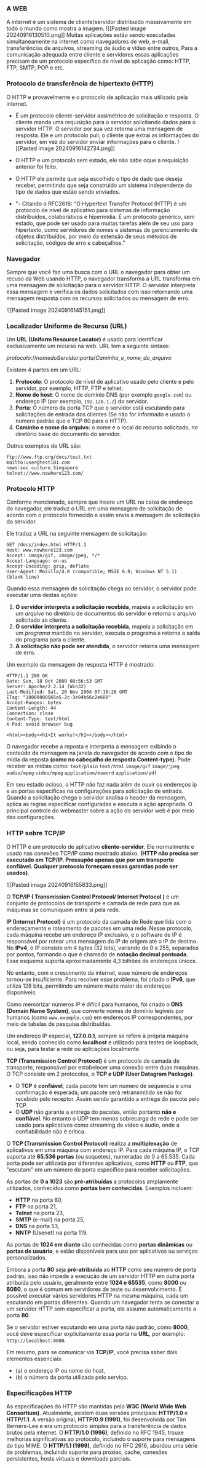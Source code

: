 ### A WEB

A internet é um sistema de cliente/servidor distribuído massivamente em todo o mundo como mostra a imagem.
![[Pasted image 20240916130510.png]]
Muitas aplicações estão sendo executadas simultaneamente na internet como navegadores de web, e-mail, transferências de arquivos, streaming de áudio e vídeo entre outros, Para a comunicação adequada entre cliente e servidores essas aplicações precisam de um protocolo especifico de nível de aplicação como: HTTP, FTP, SMTP, POP e etc.

### Protocolo de transferência de hipertexto (HTTP)

O HTTP e provavelmente e o protocolo de aplicação mais utilizado pela internet.

- É um protocolo cliente-servidor assimétrico de solicitação e resposta. O cliente manda uma requisição para o servidor solicitando dados para o servidor HTTP. O servidor por sua vez retorna uma mensagem de resposta. Ele e um protocolo pull, o cliente que extrai as informações do servidor, em vez do servidor enviar informações para o cliente.
![[Pasted image 20240916142734.png]]
- O HTTP e um protocolo sem estado, ele não sabe oque a requisição anterior foi feito.

- O HTTP ele permite que seja escolhido o tipo de dado que deseja receber, permitindo que seja construído um sistema independente do tipo de dados que estão sendo enviados.

- "- Citando o RFC2616: "O Hypertext Transfer Protocol (HTTP) é um protocolo de nível de aplicativo para sistemas de informação distribuídos, colaborativos e hipermídia. É um protocolo genérico, sem estado, que pode ser usado para muitas tarefas além de seu uso para hipertexto, como servidores de nomes e sistemas de gerenciamento de objetos distribuídos, por meio da extensão de seus métodos de solicitação, códigos de erro e cabeçalhos."

<h3>Navegador</h3>
Sempre que você faz uma busca com o URL o navegador para obter um recuso da Web usando HTTP, o navegador transforma a URL transforma em uma mensagem de solicitação para o servidor HTTP. O servidor interpreta essa mensagem e verifica os dados solicitados com isso retornando uma mensagem resposta com os recursos solicitados ou mensagem de erro.

![[Pasted image 20240916145151.png]]

### Localizador Uniforme de Recurso (URL)

Um **URL (Uniform Resource Locator)** é usado para identificar exclusivamente um recurso na web. URL tem a seguinte sintaxe:

_protocolo_://_nomedoServidor_:_porta_/_Caminho_e_nome_do_arquivo_

Existem 4 partes em um URL:

1. **Protocolo**: O protocolo de nível de aplicativo usado pelo cliente e pelo servidor, por exemplo, HTTP, FTP e telnet.
2. **Nome do host**: O nome de domínio DNS (por exemplo `google.com`) ou endereço IP (por exemplo, `192.128.1.2`) do servidor.
3. **Porta**: O número da porta TCP que o servidor está escutando para solicitações de entrada dos clientes (Se não for informado e usado o numero padrão que e TCP 80 para o HTTP).
4. **Caminho e nome do arquivo**: o nome e o local do recurso solicitado, no diretório base do documento do servidor.

Outros exemplos de URL são:

```
ftp://www.ftp.org/docs/test.txt
mailto:user@test101.com
news:soc.culture.Singapore
telnet://www.nowhere123.com/
```

### Protocolo HTTP

Conforme mencionado, sempre que insere um URL na caixa de endereço do navegador, ele traduz o URL em uma mensagem de solicitação de acordo com o protocolo fornecido e assim envia a mensagem de solicitação do servidor.

Ele traduz a URL na seguinte mensagem de solicitação:

```
GET /docs/index.html HTTP/1.1
Host: www.nowhere123.com
Accept: image/gif, image/jpeg, */*
Accept-Language: en-us
Accept-Encoding: gzip, deflate
User-Agent: Mozilla/4.0 (compatible; MSIE 6.0; Windows NT 5.1)
(blank line)
```

Quando essa mensagem de solicitação chega ao servidor, o servidor pode executar uma destas ações:

1. **O servidor interpreta a solicitação recebida**, mapeia a solicitação em um _arquivo_ no diretório de documentos do servidor e retorna o arquivo solicitado ao cliente.
2. **O servidor interpreta a solicitação recebida**, mapeia a solicitação em um _programa_ mantido no servidor, executa o programa e retorna a saída do programa para o cliente.
3. **A solicitação não pode ser atendida**, o servidor retorna uma mensagem de erro.

Um exemplo da mensagem de resposta HTTP é mostrado:

```
HTTP/1.1 200 OK
Date: Sun, 18 Oct 2009 08:56:53 GMT
Server: Apache/2.2.14 (Win32)
Last-Modified: Sat, 20 Nov 2004 07:16:26 GMT
ETag: "10000000565a5-2c-3e94b66c2e680"
Accept-Ranges: bytes
Content-Length: 44
Connection: close
Content-Type: text/html
X-Pad: avoid browser bug
  
<html><body><h1>It works!</h1></body></html>
```

O navegador recebe a reposta e interpreta a mensagem exibindo o conteúdo da mensagem na janela do navegador de acordo com o tipo de mídia da reposta **(como no cabeçalho de resposta Content-type)**. Pode receber as mídias como:
`text/plain` `text/html` `image/gif` `image/jpeg` `audio/mpeg` `video/mpeg` `application/msword` `application/pdf`

Em seu estado ocioso, o HTTP não faz nada além de ouvir os endereços ip e as portas especificas na configurações para solicitação de entrada. Quando a solicitação chega o servidor analisa o header da mensagem, aplica as regras especificar configuradas e executa a ação apropriada. O principal controle do webmaster sobre a ação do servidor web é por meio das configurações.

### HTTP sobre TCP/IP

O HTTP é um protocolo de aplicativo **cliente-servidor**. Ele normalmente e usado nas conexões TCP/IP como mostrado abaixo. **(HTTP não precisa ser executado em TCP/IP. Pressupõe apenas que por um transporte confiável. Qualquer protocolo forneçam essas garantias pode ser usados)**.

![[Pasted image 20240916155633.png]]

O **TCP/IP ( Transmission Control Protocol/ Internet Protocol )** é um conjunto de protocolos de transporte e camada de rede para que as máquinas se comuniquem entre si pela rede.

**IP (Internet Protocol)** é um protocolo da camada de Rede que lida com o endereçamento e roteamento de pacotes em uma rede. Nesse protocolo, cada máquina recebe um endereço IP exclusivo, e o software de IP é responsável por rotear uma mensagem do IP de origem até o IP de destino. No **IPv4**, o IP consiste em 4 bytes (32 bits), variando de 0 a 255, separados por pontos, formando o que é chamado de **notação decimal pontuada**. Esse esquema suporta aproximadamente 4,3 bilhões de endereços únicos.

No entanto, com o crescimento da internet, esse número de endereços tornou-se insuficiente. Para resolver esse problema, foi criado o **IPv6**, que utiliza 128 bits, permitindo um número muito maior de endereços disponíveis.

Como memorizar números IP é difícil para humanos, foi criado o **DNS (Domain Name System)**, que converte nomes de domínio legíveis por humanos (como `www.exemplo.com`) em endereços IP correspondentes, por meio de tabelas de pesquisa distribuídas.

Um endereço IP especial, **127.0.0.1**, sempre se refere à própria máquina local, sendo conhecido como **localhost** e utilizado para testes de loopback, ou seja, para testar a rede ou aplicações localmente.

**TCP (Transmission Control Protocol)** é um protocolo de camada de transporte, responsável por estabelecer uma conexão entre duas maquinas. O TCP consiste em 2 protocolos,  o **TCP e UDP (User Datagram Package)**.
- O **TCP** é **confiável**, cada pacote tem um numero de sequencia e uma confirmação é esperada, um pacote será retransmitido se não for recebido pelo receptor. Assim sendo garantido a entrega do pacote pelo TCP. 
- O **UDP** não garante a entrega do pacotes, então portanto **não e confiável**. No entanto o UDP tem menos sobrecarga de rede e pode ser usado para aplicativos como streaming de vídeo e áudio, onde a confiabilidade não é crítica.

O **TCP (Transmission Control Protocol)** realiza a **multiplexação** de aplicativos em uma máquina com endereço IP. Para cada máquina IP, o TCP suporta até **65.536 portas** (ou soquetes), numeradas de 0 a 65.535. Cada porta pode ser utilizada por diferentes aplicativos, como **HTTP** ou **FTP**, que "escutam" em um número de porta específico para receber solicitações.

As portas de **0 a 1023** são **pré-atribuídas** a protocolos amplamente utilizados, conhecidos como **portas bem conhecidas**. Exemplos incluem:

- **HTTP** na porta 80,
- **FTP** na porta 21,
- **Telnet** na porta 23,
- **SMTP** (e-mail) na porta 25,
- **DNS** na porta 53,
- **NNTP** (Usenet) na porta 119.

As portas de **1024 em diante** são conhecidas como **portas dinâmicas** ou **portas de usuário**, e estão disponíveis para uso por aplicativos ou serviços personalizados.

Embora a porta **80** seja **pré-atribuída** ao **HTTP** como seu número de porta padrão, isso não impede a execução de um servidor HTTP em outra porta atribuída pelo usuário, geralmente entre **1024 e 65535**, como **8000** ou **8080**, o que é comum em servidores de teste ou desenvolvimento. É possível executar vários servidores HTTP na mesma máquina, cada um escutando em portas diferentes. Quando um navegador tenta se conectar a um servidor HTTP sem especificar a porta, ele assume automaticamente a porta **80**.

Se o servidor estiver escutando em uma porta não padrão, como **8000**, você deve especificar explicitamente essa porta na **URL**, por exemplo: `http://localhost:8000`.

Em resumo, para se comunicar via **TCP/IP**, você precisa saber dois elementos essenciais:

- (a) o endereço IP ou nome do host,
- (b) o número da porta utilizada pelo serviço.

### Especificações HTTP

As especificações do HTTP são mantidas pelo **W3C (World Wide Web Consortium)**. Atualmente, existem duas versões principais: **HTTP/1.0** e **HTTP/1.1**. A versão original, **HTTP/0.9 (1991)**, foi desenvolvida por Tim Berners-Lee e era um protocolo simples para a transferência de dados brutos pela internet. O **HTTP/1.0 (1996)**, definido no RFC 1945, trouxe melhorias significativas ao protocolo, incluindo o suporte para mensagens do tipo MIME. O **HTTP/1.1 (1999)**, definido no RFC 2616, abordou uma série de problemas, incluindo suporte para proxies, cache, conexões persistentes, hosts virtuais e downloads parciais.